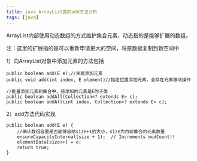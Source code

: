 ```yaml
---
title: java ArrayList类的add方法分析
tags: [java]
---
```


ArrayList内部使用动态数组的方式维护集合元素，动态指的是能够扩展的数组。

注：这里的扩展指的是可以重新申请更大的空间，将原数据复制到新空间中

1）向ArrayList对象中添加元素的方法包括

```
public boolean add(E e);//末尾添加元素
public void add(int index, E element)//指定位置添加元素，会存在元素移动操作

//批量添加元素到集合中，待添加的元素是E的子类
public boolean addAll(Collection<? extends E> c);
public boolean addAll(int index, Collection<? extends E> c);
```

2）add方法代码实现

```
public boolean add(E e) {
    //确认数组容量是否能够容纳size+1的大小，size为目前集合的元素数量
    ensureCapacityInternal(size + 1);  // Increments modCount!!
    elementData[size++] = e;
    return true;
}
```